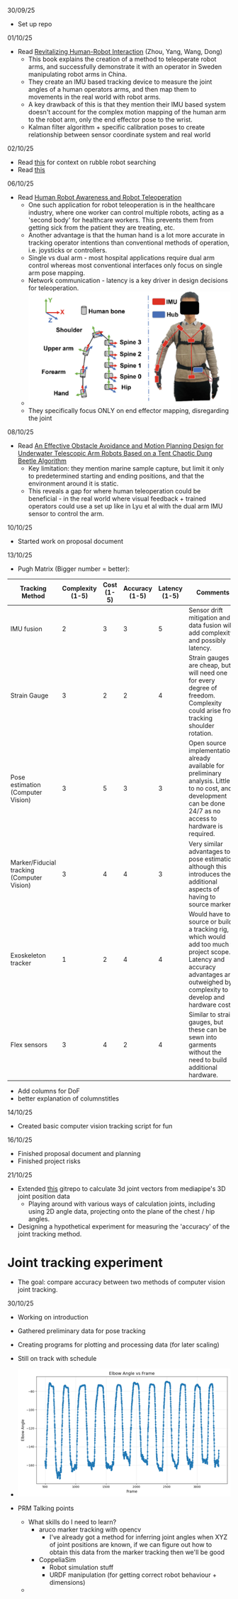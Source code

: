 30/09/25

- Set up repo

01/10/25

- Read [Revitalizing Human-Robot Interaction](https://link-springer-com.manchester.idm.oclc.org/book/10.1007/978-981-96-6139-8) (Zhou, Yang, Wang, Dong)
  - This book explains the creation of a method to teleoperate robot arms, and successfully demonstrate it with an operator in Sweden manipulating robot arms in China.
  - They create an IMU based tracking device to measure the joint angles of a human operators arms, and then map them to movements in the real world with robot arms.
  - A key drawback of this is that they mention their IMU based system doesn't account for the complex motion mapping of the human arm to the robot arm, only the end effector pose to the wrist.
  - Kalman filter algorithm + specific calibration poses to create relationship between sensor coordinate system and real world

02/10/25

- Read [this](https://link-springer-com.manchester.idm.oclc.org/book/10.1007/978-1-84882-474-4) for context on rubble robot searching
- Read [this](https://research.manchester.ac.uk/en/publications/receding-horizon-contact-planning-for-advanced-motions-in-hexapod/fingerprints/)

06/10/25

- Read [Human Robot Awareness and Robot Teleoperation](https://link-springer-com.manchester.idm.oclc.org/book/10.1007/978-981-96-6545-7)
  - One such application for robot teleoperation is in the healthcare industry, where one worker can control multiple robots, acting as a 'second body' for healthcare workers. This prevents them from getting sick from the patient they are treating, etc.
  - Another advantage is that the human hand is a lot more accurate in tracking operator intentions than conventional methods of operation, i.e. joysticks or controllers.
  - Single vs dual arm - most hospital applications require dual arm control whereas most conventional interfaces only focus on single arm pose mapping.
  - Network communication - latency is a key driver in design decisions for teleoperation.
  - ![alt text](imgs/sensorarrangement.png)
  - They specifically focus ONLY on end effector mapping, disregarding the joint 

08/10/25

- Read [An Effective Obstacle Avoidance and Motion Planning Design for Underwater Telescopic Arm Robots Based on a Tent Chaotic Dung Beetle Algorithm](https://www.librarysearch.manchester.ac.uk/discovery/fulldisplay?docid=cdi_proquest_journals_2876395724&context=PC&vid=44MAN_INST:MU_NUI&lang=en&search_scope=MyInst_and_CI&adaptor=Primo%20Central&tab=Everything&query=any,contains,robot%20arm%20obstacle%20avoidance&sortby=rank&mode=basic&offset=10&pcAvailability=false)
  - Key limitation: they mention marine sample capture, but limit it only to predetermined starting and ending positions, and that the environment around it is static.
  - This reveals a gap for where human teleoperation could be beneficial - in the real world where visual feedback + trained operators could use a set up like in Lyu et al with the dual arm IMU sensor to control the arm.

10/10/25

- Started work on proposal document

13/10/25

- Pugh Matrix (Bigger number = better):

|Tracking Method|Complexity (1-5)|Cost (1-5)|Accuracy (1-5)|Latency (1-5)| Comments | Examples / sources | Total |
|--|--|--|--|--|--|--|--|
|IMU fusion|2|3|3|5|Sensor drift mitigation and data fusion will add complexity, and possibly latency.| [Honghao et al](https://link-springer-com.manchester.idm.oclc.org/book/10.1007/978-981-96-6545-7), [Zhou et al](https://link-springer-com.manchester.idm.oclc.org/book/10.1007/978-981-96-6139-8), [Masters et al](https://pmc.ncbi.nlm.nih.gov/articles/PMC8142556/pdf/nihms-1702711.pdf)|13/20|
|Strain Gauge|3|2|2|4|Strain gauges are cheap, but will need one for every degree of freedom. Complexity could arise from tracking shoulder rotation.| [Araromi et al](https://www.librarysearch.manchester.ac.uk/permalink/44MAN_INST/1rfd42k/cdi_proquest_miscellaneous_2460081548) |11/20|
|Pose estimation (Computer Vision)|3|5|3|3|Open source implementations already available for preliminary analysis. Little to no cost, and development can be done 24/7 as no access to hardware is required.| [Brauer](https://www.librarysearch.manchester.ac.uk/permalink/44MAN_INST/bofker/alma992991560133101631)|14/20|
|Marker/Fiducial tracking (Computer Vision)|3|4|4|3|Very similar advantages to pose estimation, although this introduces the additional aspects of having to source markers.|[Kado et al](https://www.librarysearch.manchester.ac.uk/permalink/44MAN_INST/1rfd42k/cdi_crossref_primary_10_3130_aijt_27_1092), [Timmi et al](https://www.librarysearch.manchester.ac.uk/permalink/44MAN_INST/1rfd42k/cdi_webofscience_primary_000453645400010CitationCount) |14/20|
|Exoskeleton tracker|1|2|4|4|Would have to source or build a tracking rig, which would add too much to project scope. Latency and accuracy advantages are outweighed by complexity to develop and hardware costs.| [Zimmerman et al](https://www.librarysearch.manchester.ac.uk/permalink/44MAN_INST/1rfd42k/cdi_webofscience_primary_000724145801125CitationCount) | 11/20|
|Flex sensors|3|4|2|4|Similar to strain gauges, but these can be sewn into garments without the need to build additional hardware. | [Rashid](https://www.librarysearch.manchester.ac.uk/permalink/44MAN_INST/1rfd42k/cdi_proquest_journals_2760225437) |13/20|

- Add columns for DoF
- better explanation of columnstitles

14/10/25

- Created basic computer vision tracking script for fun

16/10/25

- Finished proposal document and planning
- Finished project risks

21/10/25

- Extended [this](https://github.com/sudeepksharma/Human-Pose-Estimation-using-Opencv) gitrepo to calculate 3d joint vectors from mediapipe's 3D joint position data
  - Playing around with various ways of calculation joints, including using 2D angle data, projecting onto the plane of the chest / hip angles.
- Designing a hypothetical experiment for measuring the 'accuracy' of the joint tracking method.

# Joint tracking experiment

- The goal: compare accuracy between two methods of computer vision joint tracking.

30/10/25

- Working on introduction
- Gathered preliminary data for pose tracking
- Creating programs for plotting and processing data (for later scaling)
- Still on track with schedule

- ![](imgs/simple_plot.png)

- PRM Talking points
  - What skills do I need to learn?
    - aruco marker tracking with opencv
      - I've already got a method for inferring joint angles when XYZ of joint positions are known, if we can figure out how to obtain this data from the marker tracking then we'll be good
    - CoppeliaSim
      - Robot simulation stuff
      - URDF manipulation (for getting correct robot behaviour + dimensions)
  - 